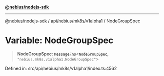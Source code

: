[**@nebius/nodejs-sdk**](../../../../../README.md)

---

[@nebius/nodejs-sdk](../../../../../README.md) / [api/nebius/mk8s/v1alpha1](../README.md) / NodeGroupSpec

# Variable: NodeGroupSpec

> **NodeGroupSpec**: [`MessageFns`](../../../../../runtime/protos/core/interfaces/MessageFns.md)\<[`NodeGroupSpec`](../interfaces/NodeGroupSpec.md), `"nebius.mk8s.v1alpha1.NodeGroupSpec"`\>

Defined in: src/api/nebius/mk8s/v1alpha1/index.ts:4562

